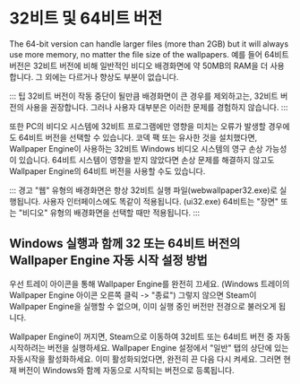 # 32비트 및 64비트 버전

The 64-bit version can handle larger files (more than 2GB) but it will always use more memory, no matter the file size of the wallpapers. 예를 들어 64비트 버전은 32비트 버전에 비해 일반적인 비디오 배경화면에 약 50MB의 RAM을 더 사용합니다. 그 외에는 다르거나 향상도 부분이 없습니다.

::: 팁 32비트 버전이 작동 중단이 될만큼 배경화면이 큰 경우를 제외하고는, 32비트 버전의 사용을 권장합니다. 그러나 사용자 대부분은 이러한 문제를 경험하지 않습니다. :::

또한 PC의 비디오 시스템에 32비트 프로그램에만 영향을 미치는 오류가 발생할 경우에도 64비트 버전을 선택할 수 있습니다. 코덱 팩 또는 유사한 것을 설치했다면, Wallpaper Engine이 사용하는 32비트 Windows 비디오 시스템의 영구 손상 가능성이 있습니다. 64비트 시스템이 영향을 받지 않았다면 손상 문제를 해결하지 않고도 Wallpaper Engine의 64비트 버전을 사용할 수도 있습니다.

::: 경고 "웹" 유형의 배경화면은 항상 32비트 실행 파일(webwallpaper32.exe)로 실행됩니다. 사용자 인터페이스에도 똑같이 적용됩니다. (ui32.exe) 64비트는 "장면" 또는 "비디오" 유형의 배경화면을 선택할 때만 적용됩니다. :::

## Windows 실행과 함께 32 또는 64비트 버전의 Wallpaper Engine 자동 시작 설정 방법

우선 트레이 아이콘을 통해 Wallpaper Engine를 완전히 끄세요. (Windows 트레이의 Wallpaper Engine 아이콘 오른쪽 클릭 -> "종료") 그렇지 않으면 Steam이 Wallpaper Engine을 실행할 수 없으며, 이미 실행 중인 버전만 전경으로 불러오게 됩니다.

Wallpaper Engine이 꺼지면, Steam으로 이동하여 32비트 또는 64비트 버전 중 자동 시작하려는 버전을 실행하세요. Wallpaper Engine 설정에서 "일반" 탭의 상단에 있는 자동시작을 활성화하세요. 이미 활성화되었다면, 완전히 끈 다음 다시 켜세요. 그러면 현재 버전이 Windows와 함께 자동으로 시작되는 버전으로 등록됩니다. 